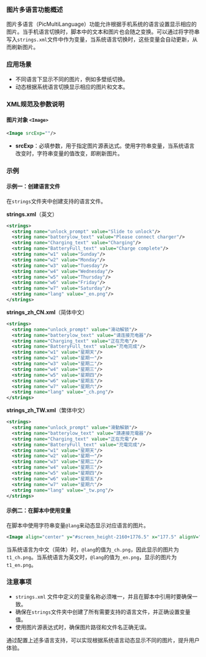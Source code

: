 ### 图片多语言功能概述

图片多语言（PicMultiLanguage）功能允许根据手机系统的语言设置显示相应的图片。当手机语言切换时，脚本中的文本和图片也会随之变换。可以通过将字符串写入`strings.xml`文件中作为变量，当系统语言切换时，这些变量会自动更新，从而刷新图片。

### 应用场景

- 不同语言下显示不同的图片，例如多壁纸切换。
- 动态根据系统语言切换显示相应的图片和文本。

### XML规范及参数说明

#### 图片对象 `<Image>`

```xml
<Image srcExp=""/>
```

- **srcExp**：必填参数，用于指定图片源表达式。使用字符串变量，当系统语言改变时，字符串变量的值改变，即刷新图片。

### 示例

#### 示例一：创建语言文件

在`strings`文件夹中创建支持的语言文件。

**strings.xml**（英文）

```xml
<strings>
  <string name="unlock_prompt" value="Slide to unlock"/>
  <string name="batterylow_text" value="Please connect charger"/>
  <string name="Charging_text" value="Charging"/>
  <string name="BatteryFull_text" value="Charge complete"/>
  <string name="w1" value="Sunday"/>
  <string name="w2" value="Monday"/>
  <string name="w3" value="Tuesday"/>
  <string name="w4" value="Wednesday"/>
  <string name="w5" value="Thursday"/>
  <string name="w6" value="Friday"/>
  <string name="w7" value="Saturday"/>
  <string name="lang" value="_en.png"/>
</strings>
```

**strings_zh_CN.xml**（简体中文）

```xml
<strings>
  <string name="unlock_prompt" value="滑动解锁"/>
  <string name="batterylow_text" value="请连接充电器"/>
  <string name="Charging_text" value="正在充电"/>
  <string name="BatteryFull_text" value="充电完成"/>
  <string name="w1" value="星期天"/>
  <string name="w2" value="星期一"/>
  <string name="w3" value="星期二"/>
  <string name="w4" value="星期三"/>
  <string name="w5" value="星期四"/>
  <string name="w6" value="星期五"/>
  <string name="w7" value="星期六"/>
  <string name="lang" value="_ch.png"/>
</strings>
```

**strings_zh_TW.xml**（繁体中文）

```xml
<strings>
  <string name="unlock_prompt" value="滑動解鎖"/>
  <string name="batterylow_text" value="請連接充電器"/>
  <string name="Charging_text" value="正在充電"/>
  <string name="BatteryFull_text" value="充電完成"/>
  <string name="w1" value="星期天"/>
  <string name="w2" value="星期一"/>
  <string name="w3" value="星期二"/>
  <string name="w4" value="星期三"/>
  <string name="w5" value="星期四"/>
  <string name="w6" value="星期五"/>
  <string name="w7" value="星期六"/>
  <string name="lang" value="_tw.png"/>
</strings>
```

#### 示例二：在脚本中使用变量

在脚本中使用字符串变量`@lang`来动态显示对应语言的图片。

```xml
<Image align="center" y="#screen_height-2160+1776.5" x="177.5" alignV="center" srcExp="t1+@lang"/>
```

当系统语言为中文（简体）时，`@lang`的值为`_ch.png`，因此显示的图片为`t1_ch.png`。当系统语言为英文时，`@lang`的值为`_en.png`，显示的图片为`t1_en.png`。

### 注意事项

- `strings.xml` 文件中定义的变量名称必须唯一，并且在脚本中引用时要确保一致。
- 确保在`strings`文件夹中创建了所有需要支持的语言文件，并正确设置变量值。
- 使用图片源表达式时，确保图片路径和文件名正确无误。

通过配置上述多语言支持，可以实现根据系统语言动态显示不同的图片，提升用户体验。